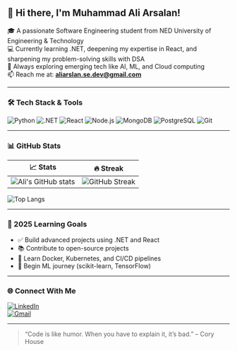 ## 👋 Hi there, I'm Muhammad Ali Arsalan!

🎓 A passionate Software Engineering student from NED University of Engineering & Technology  
💻 Currently learning .NET, deepening my expertise in React, and sharpening my problem-solving skills with DSA  
🌱 Always exploring emerging tech like AI, ML, and Cloud computing  
📫 Reach me at: **aliarslan.se.dev@gmail.com**

---

### 🛠 Tech Stack & Tools

![Python](https://img.shields.io/badge/Python-3670A0?style=for-the-badge&logo=python&logoColor=white)
![.NET](https://img.shields.io/badge/.NET-512BD4?style=for-the-badge&logo=dotnet&logoColor=white)
![React](https://img.shields.io/badge/React-20232A?style=for-the-badge&logo=react&logoColor=61DAFB)
![Node.js](https://img.shields.io/badge/Node.js-339933?style=for-the-badge&logo=nodedotjs&logoColor=white)
![MongoDB](https://img.shields.io/badge/MongoDB-4EA94B?style=for-the-badge&logo=mongodb&logoColor=white)
![PostgreSQL](https://img.shields.io/badge/PostgreSQL-316192?style=for-the-badge&logo=postgresql&logoColor=white)
![Git](https://img.shields.io/badge/Git-F05032?style=for-the-badge&logo=git&logoColor=white)

---

### 📊 GitHub Stats

| 📈 Stats | 🔥 Streak |
|---------|-----------|
| ![Ali's GitHub stats](https://github-readme-stats.vercel.app/api?username=MuhammadAliArsalan&show_icons=true&theme=radical) | ![GitHub Streak](https://streak-stats.demolab.com?user=MuhammadAliArsalan&theme=radical&hide_border=false) |

![Top Langs](https://github-readme-stats.vercel.app/api/top-langs/?username=MuhammadAliArsalan&layout=compact&theme=tokyonight)

---

### 🎯 2025 Learning Goals

- ✅ Build advanced projects using .NET and React  
- 📚 Contribute to open-source projects  
- 📘 Learn Docker, Kubernetes, and CI/CD pipelines  
- 🤖 Begin ML journey (scikit-learn, TensorFlow)

---

### 🌐 Connect With Me

[![LinkedIn](https://img.shields.io/badge/LinkedIn-blue?style=flat&logo=linkedin&logoColor=white)](https://www.linkedin.com/in/ali-arsalan-26a678223/)  
[![Gmail](https://img.shields.io/badge/Gmail-D14836?style=flat&logo=gmail&logoColor=white)](mailto:aliarslan.se.dev@gmail.com)

---

> “Code is like humor. When you have to explain it, it’s bad.” – Cory House
